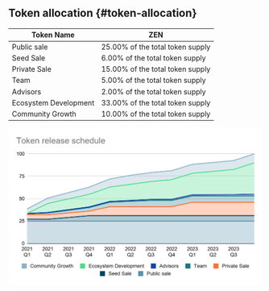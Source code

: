 ## Token allocation {#token-allocation}

| **Token Name** | **ZEN** |
| --- | --- |
| Public sale | 25.00% of the total token supply |
| Seed Sale | 6.00% of the total token supply |
| Private Sale | 15.00% of the total token supply |
| Team | 5.00% of the total token supply |
| Advisors | 2.00% of the total token supply |
| Ecosystem Development | 33.00% of the total token supply |
| Community Growth | 10.00% of the total token supply |

![Points scored](./../assets/points_scored.png)